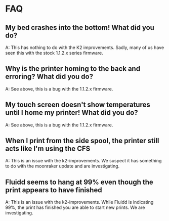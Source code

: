 # FAQ

## My bed crashes into the bottom! What did you do?

A: This has nothing to do with the K2 improvements.  Sadly, many of us have seen this with the stock 1.1.2.x series firmware.

## Why is the printer homing to the back and erroring? What did you do?

A: See above, this is a bug with the 1.1.2.x firmware.

## My touch screen doesn't show temperatures until I home my printer! What did you do?

A: See above, this is a bug with the 1.1.2.x firmware.

## When I print from the side spool, the printer still acts like I'm using the CFS

A: This is an issue with the k2-improvements.  We suspect it has something to do with the moonraker update and are investigating.

## Fluidd seems to hang at 99% even though the print appears to have finished

A: This is an issue with the k2-improvements.  While Fluidd is indicating 99%, the print has finished you are able to start new prints. We are investigating.
